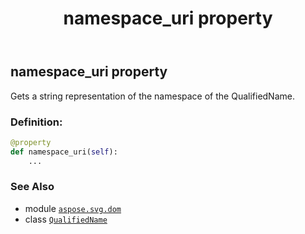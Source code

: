 ﻿---
title: namespace_uri property
second_title: Aspose.SVG for Python via .NET API References
description: 
type: docs
weight: 60
url: /python-net/aspose.svg.dom/qualifiedname/namespace_uri/
is_root: false
---

## namespace_uri property


Gets a string representation of the namespace of the QualifiedName.
### Definition:
```python
@property
def namespace_uri(self):
    ...
```

### See Also
* module [`aspose.svg.dom`](../../)
* class [`QualifiedName`](/svg/python-net/aspose.svg.dom/qualifiedname)
